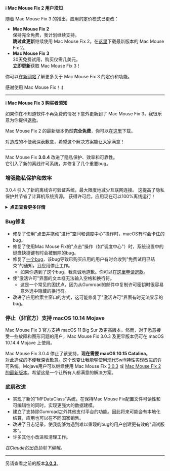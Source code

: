 **ℹ️ Mac Mouse Fix 2 用户须知**

随着 Mac Mouse Fix 3 的推出，应用的定价模式已更改：

- **Mac Mouse Fix 2**\
保持完全免费，我计划继续支持。\
**跳过此更新**继续使用 Mac Mouse Fix 2。在[这里](https://redirect.macmousefix.com/?target=mmf2-latest)下载最新版本的 Mac Mouse Fix 2。
- **Mac Mouse Fix 3**\
30天免费试用，购买仅需几美元。\
**立即更新**获取 Mac Mouse Fix 3！

你可以在[新网站](https://macmousefix.com/)了解更多关于 Mac Mouse Fix 3 的定价和功能。

感谢使用 Mac Mouse Fix！:)

---

**ℹ️ Mac Mouse Fix 3 购买者须知**

如果你在不知道软件不再免费的情况下意外更新到了 Mac Mouse Fix 3，我很乐意为你提供[退款](https://redirect.macmousefix.com/?target=mmf-apply-for-refund)。

Mac Mouse Fix 2 的最新版本仍然**完全免费**，你可以在[这里](https://redirect.macmousefix.com/?target=mmf2-latest)下载。

对造成的不便我深表歉意，希望这个解决方案能让大家满意！

---

Mac Mouse Fix **3.0.4** 改进了隐私保护、效率和可靠性。\
它引入了新的离线许可系统，并修复了几个重要bug。

### 增强隐私保护和效率

3.0.4 引入了新的离线许可验证系统，最大限度地减少互联网连接。
这提高了隐私保护并节省了计算机系统资源。
获得许可后，应用现在可以100%离线运行！

<details>
<summary><b>点击查看更多详情</b></summary>
之前的版本在每次启动时都会在线验证许可，这可能允许第三方服务器（GitHub和Gumroad）存储连接日志。新系统消除了不必要的连接 – 在初始许可激活后，只有在本地许可数据损坏时才会连接互联网。
<br><br>
虽然我个人从未记录任何用户行为，但之前的系统理论上允许第三方服务器记录IP地址和连接时间。Gumroad还可以记录你的许可密钥，并可能将其与你购买Mac Mouse Fix时他们记录的任何个人信息关联起来。
<br><br>
在构建原始许可系统时我没有考虑到这些细微的隐私问题，但现在，Mac Mouse Fix已经尽可能地保护隐私且减少网络连接！
<br><br>
另请参阅<a href=https://gumroad.com/privacy>Gumroad的隐私政策</a>和我的这条<a href=https://github.com/noah-nuebling/mac-mouse-fix/issues/976#issuecomment-2140955801>GitHub评论</a>。

</details>

### Bug修复

- 修复了使用"点击并拖动"进行"空间和调度中心"操作时，macOS有时会卡住的bug。
- 修复了使用Mac Mouse Fix的"点击"操作（如"调度中心"）时，系统设置中的键盘快捷键有时会被删除的bug。
- 修复了[一个bug](https://github.com/noah-nuebling/mac-mouse-fix/issues?q=state%3Aopen%20label%3A%22%27Free%20days%20are%20over%27%20bug%22)，该bug导致已购买应用的用户有时会收到"免费试用已结束"的通知，且应用停止工作。
    - 如果你遇到了这个bug，我真诚地道歉。你可以在[这里申请退款](https://redirect.macmousefix.com/?message=&target=mmf-apply-for-refund)。
- 使"激活许可"界面的文本框无法输入空格和换行符。
    - 这是一个常见的困扰点，因为从Gumroad的邮件中复制许可密钥时很容易意外选中隐藏的换行符。
- 改进了应用检索主窗口的方式，这可能修复了"激活许可"界面有时无法显示的bug。

### 停止（非官方）支持 macOS 10.14 Mojave

Mac Mouse Fix 3 官方支持 macOS 11 Big Sur 及更高版本。然而，对于愿意接受一些故障和图形问题的用户，Mac Mouse Fix 3.0.3 及更早版本仍可在 macOS 10.14.4 Mojave 上使用。

Mac Mouse Fix 3.0.4 停止了该支持，**现在需要 macOS 10.15 Catalina**。\
对此造成的不便我深表歉意。这个改变让我能够使用现代Swift特性实现改进的许可系统。Mojave用户可以继续使用 Mac Mouse Fix [3.0.3](https://github.com/noah-nuebling/mac-mouse-fix/releases/tag/3.0.3) 或 [Mac Mouse Fix 2的最新版本](https://redirect.macmousefix.com/?target=mmf2-latest)。希望这是一个让所有人都满意的解决方案。

### 底层改进

- 实现了新的"MFDataClass"系统，在保持Mac Mouse Fix配置文件可读性和可编辑性的同时，实现更强大的数据建模。
- 建立了支持除Gumroad之外其他支付平台的功能。因此将来可能会有本地化结算，应用也可以在不同国家销售。
- 改进了日志记录，使我能够为遇到难以重现的bug的用户创建更有效的"调试版本"。
- 许多其他小改进和清理工作。

*在Claude的出色协助下编辑。*

---

另请查看之前的版本[**3.0.3**](https://github.com/noah-nuebling/mac-mouse-fix/releases/tag/3.0.3)。